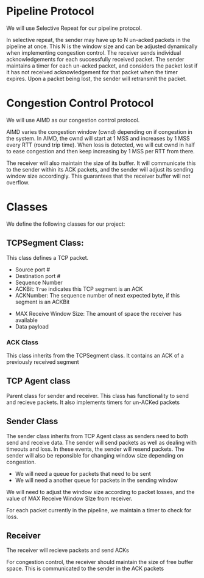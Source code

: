 # Pipeline Protocol
We will use Selective Repeat for our pipeline protocol.

In selective repeat, the sender may have up to N un-acked packets in the pipeline at once. This N is the window size and can be adjusted dynamically when implementing congestion control. The receiver sends individual acknowledgements for each successfully received packet. The sender maintains a timer for each un-acked packet, and considers the packet lost if it has not received acknowledgement for that packet when the timer expires. Upon a packet being lost, the sender will retransmit the packet.

# Congestion Control Protocol
We will use AIMD as our congestion control protocol.

AIMD varies the congestion window (cwnd) depending on if congestion in the system. In AIMD, the cwnd will start at 1 MSS and increases by 1 MSS every RTT (round trip time). When loss is detected, we will cut cwnd in half to ease congestion and then keep increasing by 1 MSS per RTT from there.

The receiver will also maintain the size of its buffer. It will communicate this to the sender within its ACK packets, and the sender will adjust its sending window size accordingly. This guarantees that the receiver buffer will not overflow.

# Classes
We define the following classes for our project:

## TCPSegment Class:
This class defines a TCP packet.
- Source port #
- Destination port #
- Sequence Number
- ACKBit: `True` indicates this TCP segment is an ACK
- ACKNumber: The sequence number of next expected byte, if this segment is an ACKBit
<!-- - SYNbit: for connection management
- FINbit: for closing a connection -->
- MAX Receive Window Size: The amount of space the receiver has available
- Data payload

### ACK Class
This class inherits from the TCPSegment class. It contains an ACK of a previously received segment

## TCP Agent class
Parent class for sender and receiver. This class has functionality to send and recieve packets. It also implements timers for un-ACKed packets

## Sender Class
The sender class inherits from TCP Agent class as senders need to both send and receive data. The sender will send packets as well as dealing with timeouts and loss. In these events, the sender will resend packets. The sender will also be reponsible for changing window size depending on congestion. 

- We will need a queue for packets that need to be sent
- We will need a another queue for packets in the sending window

We will need to adjust the window size according to packet losses, and the value of MAX Receive Window SIze from receiver.

For each packet currently in the pipeline, we maintain a timer to check for loss.

## Receiver
The receiver will recieve packets and send ACKs 

For congestion control, the receiver should maintain the size of free buffer space. This is communicated to the sender in the ACK packets
